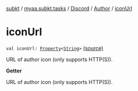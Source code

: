 [subkt](../../../index.md) / [myaa.subkt.tasks](../../index.md) / [Discord](../index.md) / [Author](index.md) / [iconUrl](./icon-url.md)

# iconUrl

`val iconUrl: `[`Property`](https://docs.gradle.org/current/javadoc/org/gradle/api/provider/Property.html)`<`[`String`](https://kotlinlang.org/api/latest/jvm/stdlib/kotlin/-string/index.html)`>` [(source)](https://github.com/Myaamori/SubKt/blob/0.1.11/src/main/kotlin/myaa/subkt/tasks/discordtask.kt#L210)

URL of author icon (only supports HTTP(S)).

**Getter**

URL of author icon (only supports HTTP(S)).

